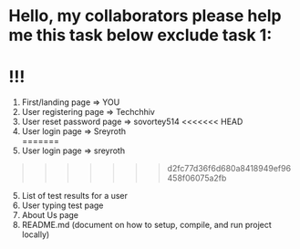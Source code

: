 # Hello, my collaborators please help me this task below exclude task 1:  
# !!!
1) First/landing page => YOU
2) User registering page  => Techchhiv
3) User reset password page  => sovortey514
<<<<<<< HEAD
4) User login page           => Sreyroth  
=======
4) User login page           => sreyroth 
>>>>>>> d2fc77d36f6d680a8418949ef96458f06075a2fb
5) List of test results for a user
6) User typing test page
7) About Us page
8) README.md (document on how to setup, compile, and run project locally)

